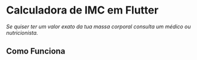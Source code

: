 #  Calculadora de IMC em Flutter

<i>Se quiser ter um valor exato da tua massa corporal consulta um médico ou nutricionista.</i>

## Como Funciona